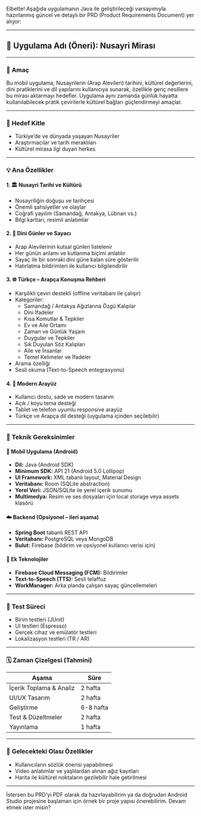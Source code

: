 Elbette! Aşağıda uygulamanın Java ile geliştirileceği varsayımıyla hazırlanmış güncel ve detaylı bir PRD (Product Requirements Document) yer alıyor:

---

## 📱 **Uygulama Adı (Öneri): Nusayri Mirası**

---

### 🎯 **Amaç**

Bu mobil uygulama, Nusayrilerin (Arap Alevileri) tarihini, kültürel değerlerini, dini pratiklerini ve dil yapılarını kullanıcıya sunarak, özellikle genç nesillere bu mirası aktarmayı hedefler. Uygulama aynı zamanda günlük hayatta kullanılabilecek pratik çevirilerle kültürel bağları güçlendirmeyi amaçlar.

---

### 👥 **Hedef Kitle**
- Türkiye’de ve dünyada yaşayan Nusayriler
- Araştırmacılar ve tarih meraklıları
- Kültürel mirasa ilgi duyan herkes

---

### 💡 **Ana Özellikler**

#### 1. 🏛️ **Nusayri Tarihi ve Kültürü**
- Nusayriliğin doğuşu ve tarihçesi
- Önemli şahsiyetler ve olaylar
- Coğrafi yayılım (Samandağ, Antakya, Lübnan vs.)
- Bilgi kartları, resimli anlatımlar

#### 2. 📅 **Dini Günler ve Sayacı**
- Arap Alevilerinin kutsal günleri listelenir
- Her günün anlamı ve kutlanma biçimi anlatılır
- Sayaç ile bir sonraki dini güne kalan süre gösterilir
- Hatırlatma bildirimleri ile kullanıcı bilgilendirilir

#### 3. 🌐 **Türkçe – Arapça Konuşma Rehberi**
- Karşılıklı çeviri destekli (offline veritabanı ile çalışır)
- Kategoriler:
  - Samandağ / Antakya Ağızlarına Özgü Kalıplar  
  - Dini İfadeler  
  - Kısa Komutlar & Tepkiler  
  - Ev ve Aile Ortamı  
  - Zaman ve Günlük Yaşam  
  - Duygular ve Tepkiler  
  - Sık Duyulan Söz Kalıpları  
  - Aile ve İnsanlar  
  - Temel Kelimeler ve İfadeler  
- Arama özelliği
- Sesli okuma (Text-to-Speech entegrasyonu)

#### 4. 🎨 **Modern Arayüz**
- Kullanıcı dostu, sade ve modern tasarım
- Açık / koyu tema desteği
- Tablet ve telefon uyumlu responsive arayüz
- Türkçe ve Arapça dil desteği (uygulama içinden seçilebilir)

---

### 🧰 **Teknik Gereksinimler**

#### 📱 **Mobil Uygulama (Android)**
- **Dil:** Java (Android SDK)
- **Minimum SDK:** API 21 (Android 5.0 Lollipop)
- **UI Framework:** XML tabanlı layout, Material Design
- **Veritabanı:** Room (SQLite abstraction)
- **Yerel Veri:** JSON/SQLite ile yerel içerik sunumu
- **Multimedya:** Resim ve ses dosyaları için local storage veya assets klasörü

#### ☁️ **Backend (Opsiyonel – ileri aşama)**
- **Spring Boot** tabanlı REST API
- **Veritabanı:** PostgreSQL veya MongoDB
- **Bulut:** Firebase (bildirim ve opsiyonel kullanıcı verisi için)

#### 🔔 **Ek Teknolojiler**
- **Firebase Cloud Messaging (FCM):** Bildirimler
- **Text-to-Speech (TTS):** Sesli telaffuz
- **WorkManager:** Arka planda çalışan sayaç güncellemeleri

---

### 🧪 **Test Süreci**
- Birim testleri (JUnit)
- UI testleri (Espresso)
- Gerçek cihaz ve emülatör testleri
- Lokalizasyon testleri (TR / AR)

---

### 🗓️ **Zaman Çizelgesi (Tahmini)**

| Aşama                    | Süre       |
|--------------------------|------------|
| İçerik Toplama & Analiz  | 2 hafta    |
| UI/UX Tasarım            | 2 hafta    |
| Geliştirme               | 6-8 hafta  |
| Test & Düzeltmeler       | 2 hafta    |
| Yayınlama                | 1 hafta    |

---

### 🚀 **Gelecekteki Olası Özellikler**
- Kullanıcıların sözlük önerisi yapabilmesi
- Video anlatımlar ve yaşlılardan alınan ağız kayıtları
- Harita ile kültürel noktaların gezilebilir hale getirilmesi

---

İstersen bu PRD’yi PDF olarak da hazırlayabilirim ya da doğrudan Android Studio projesine başlaman için örnek bir proje yapısı önerebilirim. Devam etmek ister misin?